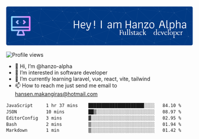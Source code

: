 ![Header](./github-header-image.png)

![Profile views](https://gpvc.arturio.dev/hanzo-alpha)

- 👋 Hi, I’m @hanzo-alpha
- 👀 I’m interested in software developer
- 🌱 I’m currently learning laravel, vue, react, vite, tailwind
- 📫 How to reach me just send me email to hansen.makangiras@hotmail.com 

<!---
hanzo-alpha/hanzo-alpha is a ✨ special ✨ repository because its `README.md` (this file) appears on your GitHub profile.
You can click the Preview link to take a look at your changes.
--->

<!--START_SECTION:waka-->

```txt
JavaScript     1 hr 37 mins    █████████████████████░░░░   84.10 %
JSON           10 mins         ██▒░░░░░░░░░░░░░░░░░░░░░░   08.97 %
EditorConfig   3 mins          ▓░░░░░░░░░░░░░░░░░░░░░░░░   02.95 %
Bash           2 mins          ▒░░░░░░░░░░░░░░░░░░░░░░░░   01.94 %
Markdown       1 min           ▒░░░░░░░░░░░░░░░░░░░░░░░░   01.42 %
```

<!--END_SECTION:waka-->
